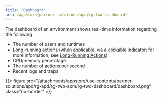 ```yaml
---
title: "Dashboard"
url: /appstore/partner-solutions/apd/rg-two-dashboard/
---
```


The dashboard of an environment shows real-time information regarding the following

* The number of users and runtimes
* Long-running actions (when applicable, via a clickable indicator; for more information, see [Long-Running Actions](/appstore/partner-solutions/apd/rg-two-long-running-actions/))
* CPU/memory percentage
* The number of actions per second
* Recent logs and traps

{{< figure src="/attachments/appstore/use-contents/partner-solutions/apd/rg-apd/rg-two-apm/rg-two-dashboard/dashboard.png" class="no-border" >}}
